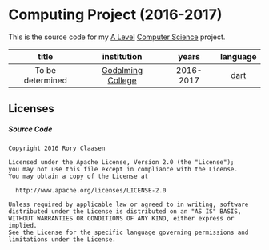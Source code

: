 # Computing Project (2016-2017)
This is the source code for my [A Level](https://en.wikipedia.org/wiki/GCE_Advanced_Level_(United_Kingdom)) [Computer Science](http://www.aqa.org.uk/subjects/computer-science-and-it/as-and-a-level) project.

|title |institution|years|language|
|:----:|:---------:|:---:|:------:|
|To be determined|[Godalming College](http://godalming.ac.uk/)|2016-2017|[dart](https://www.dartlang.org/)|

## Licenses

##### Source Code
```
Copyright 2016 Rory Claasen

Licensed under the Apache License, Version 2.0 (the "License");
you may not use this file except in compliance with the License.
You may obtain a copy of the License at

  http://www.apache.org/licenses/LICENSE-2.0

Unless required by applicable law or agreed to in writing, software
distributed under the License is distributed on an "AS IS" BASIS,
WITHOUT WARRANTIES OR CONDITIONS OF ANY KIND, either express or implied.
See the License for the specific language governing permissions and
limitations under the License.
```

